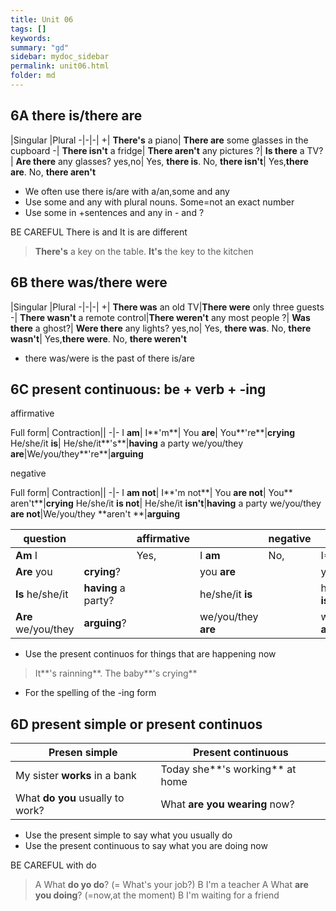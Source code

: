 ```yaml
---
title: Unit 06
tags: []
keywords:
summary: "gd"
sidebar: mydoc_sidebar
permalink: unit06.html
folder: md
---
```



## 6A there is/there are

|Singular |Plural
-|-|-|
+|		**There's** a piano|		**There are** some glasses in the cupboard
-|		**There isn't** a fridge|	**There aren't** any pictures
?|		**Is there** a TV?|			**Are there** any glasses?
yes,no|	Yes, **there is**. No, **there isn't**|	Yes,**there are**. No, **there aren't**

* We often use there is/are with a/an,some and any
* Use some and any with plural nouns. Some=not an exact number
* Use some in +sentences and any in - and ?

BE CAREFUL
There is and It is are different
> **There's** a key on the table. **It's** the key to the kitchen

## 6B there was/there were

|Singular |Plural
-|-|-|
+|		**There was** an old TV|**There were** only three guests
-|		**There wasn't** a remote control|**There weren't** any most people
?|		**Was there** a ghost?|			**Were there** any lights?
yes,no|	Yes, **there was**. No, **there wasn't**|	Yes,**there were**. No, **there weren't**

* there was/were is the past of there is/are

## 6C present continuous: be + verb + -ing

affirmative

Full form| Contraction||
-|-
I **am**| 			I**'m**|
You **are**|		You**'re**|**crying**
He/she/it **is**|	He/she/it**'s**|**having** a party
we/you/they **are**|We/you/they**'re**|**arguing**


negative

Full form| Contraction||
-|-
I **am not**| 			I**'m not**|
You **are not**|		You** aren't**|**crying**
He/she/it **is not**|	He/she/it **isn't**|**having** a party
we/you/they **are not**|We/you/they **aren't **|**arguing**


question ||affirmative|| negative||
-|-|-|-|-|-|
**Am** I||					Yes,|I **am**  |No,|I**'m not**
**Are** you| **crying**?	||you **are**  ||you **aren't** 
**Is** he/she/it|**having** a party? ||he/she/it **is** ||he/she/it **isn't**
**Are** we/you/they|**arguing**? ||we/you/they **are** ||we/you/they **aren't**

* Use the present continuos for things that are happening now
> It**'s rainning**. The baby**'s crying**
* For the spelling of the -ing form

## 6D present simple or present continuos

Presen simple| Present continuous
-|-
My sister **works** in a bank| Today she**'s working** at home
What **do you** usually to work?| What **are you wearing** now?

* Use the present simple to say what you usually do
* Use the present continuous to say what you are doing now

BE CAREFUL with do
> A What **do yo do**? (= What's your job?) 
> B I'm a teacher
> A What **are you doing**? (=now,at the moment)
> B I'm waiting for a friend
